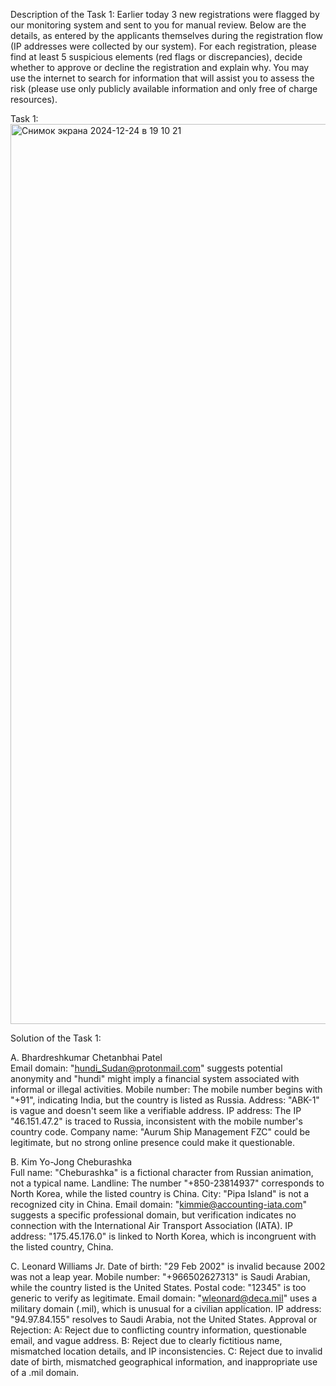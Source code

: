 Description of the Task 1:
Earlier today 3 new registrations were flagged by our monitoring system and sent to you for manual review. 
Below are the details, as entered by the applicants themselves during the registration flow (IP addresses were collected by our system). 
For each registration, please find at least 5 suspicious elements (red flags or discrepancies), decide whether to approve or decline the registration and explain why. 
You may use the internet to search for information that will assist you to assess the risk (please use only publicly available information and only free of charge resources).

Task 1:
<img width="1440" alt="Снимок экрана 2024-12-24 в 19 10 21" src="https://github.com/user-attachments/assets/e095b0ae-8681-4540-a6a5-b7707c03f09c" />

Solution of the Task 1:

A. Bhardreshkumar Chetanbhai Patel  
Email domain: "hundi_Sudan@protonmail.com" suggests potential anonymity and "hundi" might imply a financial system associated with informal or illegal activities.
Mobile number: The mobile number begins with "+91", indicating India, but the country is listed as Russia.
Address: "ABK-1" is vague and doesn't seem like a verifiable address.
IP address: The IP "46.151.47.2" is traced to Russia, inconsistent with the mobile number's country code.
Company name: "Aurum Ship Management FZC" could be legitimate, but no strong online presence could make it questionable.  

B. Kim Yo-Jong Cheburashka  
Full name: "Cheburashka" is a fictional character from Russian animation, not a typical name.
Landline: The number "+850-23814937" corresponds to North Korea, while the listed country is China.
City: "Pipa Island" is not a recognized city in China.
Email domain: "kimmie@accounting-iata.com" suggests a specific professional domain, but verification indicates no connection with the International Air Transport Association (IATA).
IP address: "175.45.176.0" is linked to North Korea, which is incongruent with the listed country, China.  

C. Leonard Williams Jr.
Date of birth: "29 Feb 2002" is invalid because 2002 was not a leap year.
Mobile number: "+966502627313" is Saudi Arabian, while the country listed is the United States.
Postal code: "12345" is too generic to verify as legitimate.
Email domain: "wleonard@deca.mil" uses a military domain (.mil), which is unusual for a civilian application.
IP address: "94.97.84.155" resolves to Saudi Arabia, not the United States.
Approval or Rejection:
A: Reject due to conflicting country information, questionable email, and vague address.
B: Reject due to clearly fictitious name, mismatched location details, and IP inconsistencies.
C: Reject due to invalid date of birth, mismatched geographical information, and inappropriate use of a .mil domain.
